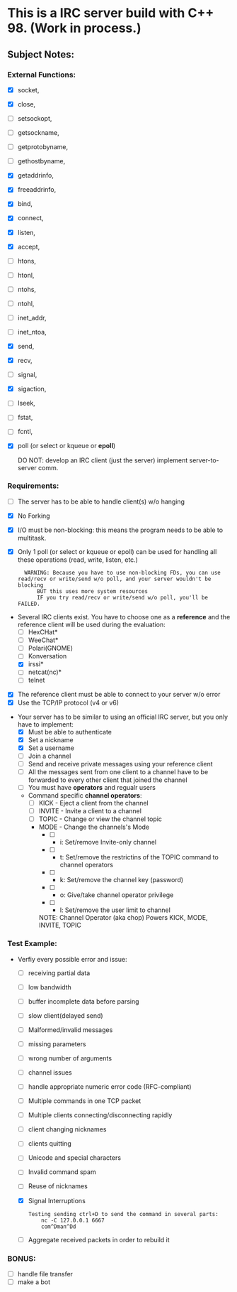 # This is a IRC server build with C++ 98. (Work in process.)

## Subject Notes: 

### External Functions:

- [x] socket,
- [x] close,
- [ ] setsockopt,
- [ ] getsockname,
- [ ] getprotobyname,
- [ ] gethostbyname,
- [x] getaddrinfo,
- [x] freeaddrinfo,
- [x] bind,
- [x] connect,
- [x] listen,
- [x] accept,
- [ ] htons,
- [ ] htonl,
- [ ] ntohs,
- [ ] ntohl,
- [ ] inet_addr,
- [ ] inet_ntoa,
- [x] send,
- [x] recv,
- [ ] signal,
- [x] sigaction,
- [ ] lseek,
- [ ] fstat,
- [ ] fcntl,
- [x] poll (or select or kqueue or **epoll**)

	DO NOT:
		develop an IRC client (just the server)
		implement server-to-server comm.

### Requirements:

- [ ] The server has to be able to handle client(s) w/o hanging
- [x] No Forking
- [x] I/O must be non-blocking: this means the program needs to be able to multitask.
- [x] Only 1 poll (or select or kqueue or epoll) can be used for handling all these operations (read, write, listen, etc.) 

		WARNING: Because you have to use non-blocking FDs, you can use read/recv or write/send w/o poll, and your server wouldn't be blocking
			BUT this uses more system resources
			IF you try read/recv or write/send w/o poll, you'll be FAILED.

- Several IRC clients exist. You have to choose one as a **reference** and the reference client will be used during the evaluation:
  - [ ] HexCHat*
  - [ ] WeeChat*
  - [ ] Polari(GNOME)
  - [ ] Konversation
  - [x] irssi*
  - [ ] netcat(nc)*
  - [ ] telnet

- [x] The reference client must be able to connect to your server w/o error
- [x] Use the TCP/IP protocol (v4 or v6)
- Your server has to be similar to using an official IRC server, but you only have to implement:
  - [x] Must be able to authenticate
  - [x] Set a nickname
  - [x] Set a username
  - [ ] Join a channel
  - [ ] Send and receive private messages using your reference client
  - [ ] All the messages sent from one client to a channel have to be forwarded to every other client that joined the channel
  - [ ] You must have **operators** and regualr users
  - Command specific **channel operators**:
	- [ ] KICK	- Eject a client from the channel
	- [ ] INVITE	- Invite a client to a channel
	- [ ] TOPIC	- Change or view the channel topic
	- MODE	- Change the channels's Mode
	  - [ ] * i: Set/remove Invite-only channel
	  - [ ] * t: Set/remove the restrictins of the TOPIC command to channel operators
	  - [ ] * k: Set/remove the channel key (password)
	  - [ ] * o: Give/take channel operator privilege
	  - [ ] * l: Set/remove the user limit to channel

	  NOTE:
		Channel Operator (aka chop) Powers
			KICK, MODE, INVITE, TOPIC
			

### Test Example:

- Verfiy every possible error and issue:
  - [ ] receiving partial data
  - [ ] low bandwidth
  - [ ] buffer incomplete data before parsing
  - [ ] slow client(delayed send)
  - [ ] Malformed/invalid messages
  - [ ] missing parameters
  - [ ] wrong number of arguments
  - [ ] channel issues
  - [ ] handle appropriate numeric error code (RFC-compliant)
  - [ ] Multiple commands in one TCP packet
  - [ ] Multiple clients connecting/disconnecting rapidly
  - [ ] client changing nicknames
  - [ ] clients quitting
  - [ ] Unicode and special characters
  - [ ] Invalid command spam
  - [ ] Reuse of nicknames
  - [x] Signal Interruptions
  
		Testing sending ctrl+D to send the command in several parts:
			nc -C 127.0.0.1 6667
			com^Dman^Dd

  - [ ] Aggregate received packets in order to rebuild it

### BONUS:
		
- [ ] handle file transfer
- [ ] make a bot
